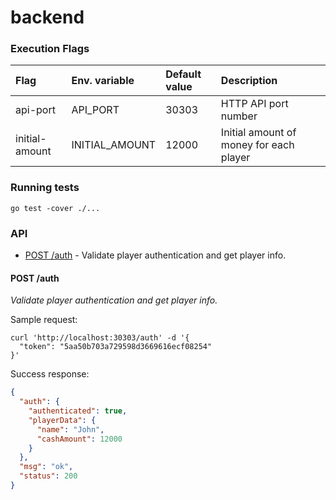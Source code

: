 # backend

### <a name="execution_flags"></a>Execution Flags

|Flag|Env. variable|Default value|Description|
|:----|:----|:---|:---|
|api-port|API_PORT|30303|HTTP API port number|
|initial-amount|INITIAL_AMOUNT|12000|Initial amount of money for each player|

### Running tests

`go test -cover ./...`

### API

* [POST /auth](#post_auth) - Validate player authentication and get player info.

#### <a name="post_auth"></a>POST /auth

*Validate player authentication and get player info.*

Sample request:

```
curl 'http://localhost:30303/auth' -d '{
  "token": "5aa50b703a729598d3669616ecf08254"
}'
```

Success response:

```json
{
  "auth": {
    "authenticated": true,
    "playerData": {
      "name": "John",
      "cashAmount": 12000
    }
  },
  "msg": "ok",
  "status": 200
}
```